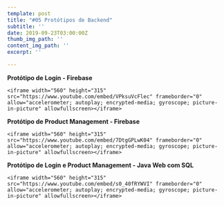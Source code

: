 ```yaml
---
template: post
title: "#05 Protótipos de Backend"
subtitle: ''
date: 2019-09-23T03:00:00Z
thumb_img_path: ''
content_img_path: ''
excerpt: ''

---
```

**Protótipo de Login - Firebase**

    <iframe width="560" height="315" src="https://www.youtube.com/embed/VPksuVcFlec" frameborder="0" allow="accelerometer; autoplay; encrypted-media; gyroscope; picture-in-picture" allowfullscreen></iframe>

**Protótipo de Product Management - Firebase**

    <iframe width="560" height="315" src="https://www.youtube.com/embed/7DtgGPLwK04" frameborder="0" allow="accelerometer; autoplay; encrypted-media; gyroscope; picture-in-picture" allowfullscreen></iframe>

**Protótipo de Login e Product Management - Java Web com SQL**

    <iframe width="560" height="315" src="https://www.youtube.com/embed/s0_40fRYWVI" frameborder="0" allow="accelerometer; autoplay; encrypted-media; gyroscope; picture-in-picture" allowfullscreen></iframe>